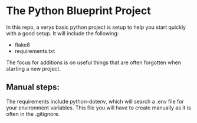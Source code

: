 # The Python Blueprint Project

In this repo, a verys basic python project is setup to help you start quickly with a good setup.
It will include the following:

- flake8
- requirements.txt

The focus for additions is on useful things that are often forgotten when starting a new project.

## Manual steps:

The requirements include python-dotenv, which will search a .env file for your environment variables. This file you will have to create manually as it is often in the .gitignore.

